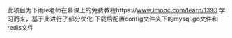 此项目为下雨le老师在慕课上的免费教程https://www.imooc.com/learn/1393 学习而来，基于此进行了部分优化
下载后配置config文件夹下的mysql.go文件和redis文件
